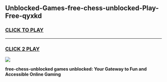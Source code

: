 
## Unblocked-Games-free-chess-unblocked-Play-Free-qyxkd
<h3>
<a href="https://premium76.site?title=free-chess-unblocked&ref=18A1">CLICK TO PLAY</a></h3>
<hr>

<h3>
<a href="https://premium76.site?title=free-chess-unblocked&ref=18A1">CLICK 2 PLAY</a>
  
</h3>

<a href="https://premium76.site?title=free-chess-unblocked&ref=18A1"><img src="https://clearcache.store/games.png"></a>


**free-chess-unblocked games unblocked: Your Gateway to Fun and Accessible Online Gaming**

